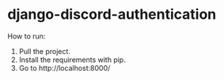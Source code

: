 # django-discord-authentication

 How to run:
 1. Pull the project.
 2. Install the requirements with pip.
 3. Go to http://localhost:8000/

